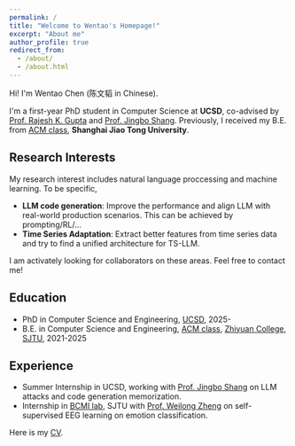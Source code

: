 ```yaml
---
permalink: /
title: "Welcome to Wentao's Homepage!"
excerpt: "About me"
author_profile: true
redirect_from: 
  - /about/
  - /about.html
---
```


Hi! I'm Wentao Chen (陈文韬 in Chinese).

I'm a first-year PhD student in Computer Science at **UCSD**, co-advised by [Prof. Rajesh K. Gupta](https://mesl.ucsd.edu/gupta/index.html) and [Prof. Jingbo Shang](https://shangjingbo1226.github.io/). Previously, I received my B.E. from [ACM class](https://acm.sjtu.edu.cn/home), **Shanghai Jiao Tong University**.

## Research Interests

My research interest includes natural language proccessing and machine learning. To be specific, 

- **LLM code generation**: Improve the performance and align LLM with real-world production scenarios. This can be achieved by prompting/RL/...
- **Time Series Adaptation**: Extract better features from time series data and try to find a unified architecture for TS-LLM.

I am activately looking for collaborators on these areas. Feel free to contact me!

## Education

- PhD in Computer Science and Engineering, [UCSD](https://ucsd.edu/), 2025-
- B.E. in Computer Science and Engineering, [ACM class](https://acm.sjtu.edu.cn/home), [Zhiyuan College](https://en.zhiyuan.sjtu.edu.cn/), [SJTU](https://en.sjtu.edu.cn/), 2021-2025

## Experience

- Summer Internship in UCSD, working with [Prof. Jingbo Shang](https://shangjingbo1226.github.io/) on LLM attacks and code generation memorization. 
- Internship in [BCMI lab](https://bcmi.sjtu.edu.cn/), SJTU with [Prof. Weilong Zheng](https://weilongzheng.github.io/) on self-supervised EEG learning on emotion classification.

Here is my [CV](../files/CV.pdf).
